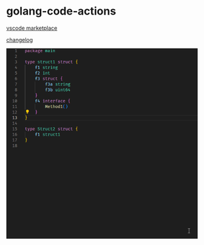 # golang-code-actions

[vscode marketplace](https://marketplace.visualstudio.com/items?itemName=nate-scarlet.golang-code-actions)

[changelog](https://github.com/NateScarlet/golang-code-actions/blob/master/CHANGELOG.md)

![demo.gif](https://raw.githubusercontent.com/NateScarlet/golang-code-actions/master/demo.gif)
